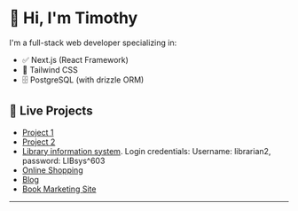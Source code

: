 # 👋 Hi, I'm Timothy

I'm a full-stack web developer specializing in:

- ✅ Next.js (React Framework)
- 🎨 Tailwind CSS
- 🗄️ PostgreSQL (with drizzle ORM)

## 🚀 Live Projects

- [Project 1](https://school-mngt-psi.vercel.app/)
- [Project 2](https://school-sys-sooty.vercel.app/)
- [Library information system](https://timothys-library.vercel.app/). Login credentials: Username: librarian2, password: LIBsys^603
- [Online Shopping](https://timothy-mulei-shop.vercel.app/)
- [Blog](http://56.228.23.58/posts)
- [Book Marketing Site](https://muleitim.github.io/ui_design/)

---



